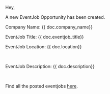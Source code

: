 Hey,

A new EventJob Opportunity has been created. 

<p>Company Name: {{ doc.company_name}}</p>
<p>EventJob Title: {{ doc.eventjob_title}}</p>
<p>EventJob Location: {{ doc.location}}</p><br>
<p>EventJob Description: {{ doc.description}}</p><br>

<p>Find all the posted eventjobs  <a href="{{ frappe.utils.get_url() }}/app/eventjob-opportunity">here</a>.</p><br>
